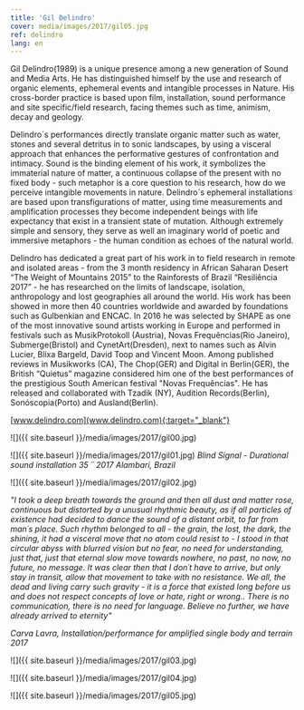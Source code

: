 ```yaml
---
title: 'Gil Delindro'
cover: media/images/2017/gil05.jpg
ref: delindro
lang: en
---
```

Gil Delindro(1989) is a unique presence among a new generation of Sound and Media Arts. He has distinguished himself by the use and research of organic elements, ephemeral events and intangible processes in Nature. His cross-border practice is based upon film, installation, sound performance and site specific/field research, facing themes such as time, animism, decay and geology. 

Delindro´s performances directly translate organic matter such as water, stones and several detritus in to sonic landscapes, by using a visceral approach that enhances the performative gestures of confrontation and intimacy. Sound is the binding element of his work, it symbolizes the immaterial nature of matter, a continuous collapse of the present with no fixed body - such metaphor is a core question to his research, how do we perceive intangible movements in nature. Delindro´s ephemeral installations are based upon transfigurations of matter, using time measurements and amplification processes they become independent beings with life expectancy that exist in a transient state of mutation. Although extremely simple and sensory, they serve as well an imaginary world of poetic and immersive metaphors - the human condition as echoes of the natural world. 

Delindro has dedicated a great part of his work in to field research in remote and isolated areas - from the 3 month residency in African Saharan Desert “The Weight of Mountains 2015” to the Rainforests of Brazil “Resiliência 2017” - he has researched on the limits of landscape, isolation, anthropology and lost geographies all around the world. His work has been showed in more then 40 countries worldwide and awarded by foundations such as Gulbenkian and ENCAC. In 2016 he was selected by SHAPE as one of the most innovative sound artists working in Europe and performed in festivals such as MusikProtokoll (Austria), Novas Frequências(Rio Janeiro), Submerge(Bristol) and CynetArt(Dresden), next to names such as Alvin Lucier, Blixa Bargeld, David Toop and Vincent Moon. Among published reviews in Musikworks (CA), The Chop(GER) and Digital in Berlin(GER), the British “Quietus” magazine considered him one of the best performances of the prestigious South American festival "Novas Frequências". He has released and collaborated with Tzadik (NY), Audition Records(Berlin), Sonóscopia(Porto) and Ausland(Berlin). 

[www.delindro.com](www.delindro.com){:target="_blank"}

![]({{ site.baseurl }}/media/images/2017/gil00.jpg)

![]({{ site.baseurl }}/media/images/2017/gil01.jpg)
*Blind Signal - Durational sound installation 35 ´´ 2017 Alambari, Brazil*


![]({{ site.baseurl }}/media/images/2017/gil02.jpg)

*"I took a deep breath towards the ground and then all dust and matter rose, continuous but distorted by a unusual rhythmic beauty, as if all particles of existence had decided to dance the sound of a distant orbit, to far from man´s place. Such rhythm belonged to all - the grain, the lost, the dark, the shining, it had a visceral move that no atom could resist to - I stood in that circular abyss with blurred vision but no fear, no need for understanding, just that, just that eternal slow move towards nowhere, no past, no now, no future, no message. It was clear then that I don´t have to arrive, but only stay in transit, allow that movement to take with no resistance. We all, the dead and living carry such gravity - it is a force that existed long before us and does not respect concepts of love or hate, right or wrong.. There is no communication, there is no need for language. Believe no further, we have already arrived to eternity"*

*Carva Lavra, Installation/performance for amplified single body and terrain 2017*

![]({{ site.baseurl }}/media/images/2017/gil03.jpg)

![]({{ site.baseurl }}/media/images/2017/gil04.jpg)

![]({{ site.baseurl }}/media/images/2017/gil05.jpg)
